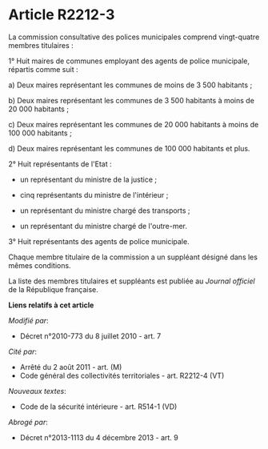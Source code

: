 # Article R2212-3

La commission consultative des polices municipales comprend vingt-quatre membres titulaires :

1° Huit maires de communes employant des agents de police municipale, répartis comme suit :

a) Deux maires représentant les communes de moins de 3 500 habitants ;

b) Deux maires représentant les communes de 3 500 habitants à moins de 20 000 habitants ;

c) Deux maires représentant les communes de 20 000 habitants à moins de 100 000 habitants ;

d) Deux maires représentant les communes de 100 000 habitants et plus.

2° Huit représentants de l'Etat :

- un représentant du ministre de la justice ;

- cinq représentants du ministre de l'intérieur ;

- un représentant du ministre chargé des transports ;

- un représentant du ministre chargé de l'outre-mer.

3° Huit représentants des agents de police municipale.

Chaque membre titulaire de la commission a un suppléant désigné dans les mêmes conditions.

La liste des membres titulaires et suppléants est publiée au 
  _Journal officiel_ de la République française.

**Liens relatifs à cet article**

_Modifié par_:

  - Décret n°2010-773 du 8 juillet 2010 - art. 7

_Cité par_:

  - Arrêté du 2 août 2011 - art. (M)
  - Code général des collectivités territoriales - art. R2212-4 (VT)

_Nouveaux textes_:

  - Code de la sécurité intérieure - art. R514-1 (VD)

_Abrogé par_:

  - Décret n°2013-1113 du 4 décembre 2013 - art. 9
